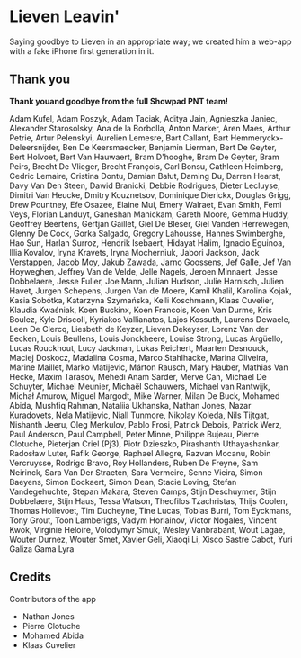 # Lieven Leavin'

Saying goodbye to Lieven in an appropriate way; we created him a web-app with a fake iPhone first generation in it.

## Thank you

**Thank youand goodbye from the full Showpad PNT team!**

Adam Kufel, Adam Roszyk, Adam Taciak, Aditya Jain, Agnieszka Janiec,
Alexander Starosolsky, Ana de la Borbolla, Anton Marker, Aren Maes,
Arthur Petrie, Artur Pelenskyi, Aurelien Lemesre, Bart Callant, Bart
Hemmeryckx-Deleersnijder, Ben De Keersmaecker, Benjamin Lierman, Bert De
Geyter, Bert Holvoet, Bert Van Hauwaert, Bram D'hooghe, Bram De Geyter,
Bram Peirs, Brecht De Vlieger, Brecht François, Carl Bonsu, Cathleen
Heimberg, Cedric Lemaire, Cristina Dontu, Damian Bałut, Daming Du,
Darren Hearst, Davy Van Den Steen, Dawid Branicki, Debbie Rodrigues,
Dieter Lecluyse, Dimitri Van Heucke, Dmitry Kouznetsov, Dominique
Dierickx, Douglas Grigg, Drew Pountney, Efe Osazee, Elaine Mui, Emery
Walraet, Evan Smith, Femi Veys, Florian Landuyt, Ganeshan Manickam,
Gareth Moore, Gemma Huddy, Geoffrey Beertens, Gertjan Gaillet, Giel De
Bleser, Giel Vanden Herrewegen, Glenny De Cock, Gorka Salgado, Gregory
Lahousse, Hannes Swimberghe, Hao Sun, Harlan Surroz, Hendrik Isebaert,
Hidayat Halim, Ignacio Eguinoa, Illia Kovalov, Iryna Kravets, Iryna
Mocherniuk, Jabori Jackson, Jack Verstappen, Jacob Moy, Jakub Zawada,
Jarno Goossens, Jef Galle, Jef Van Hoyweghen, Jeffrey Van de Velde,
Jelle Nagels, Jeroen Minnaert, Jesse Dobbelaere, Jesse Fuller, Joe Mann,
Julian Hudson, Julie Harnisch, Julien Havet, Jurgen Schepens, Jurgen Van
de Moere, Kamil Khalil, Karolina Kojak, Kasia Sobótka, Katarzyna
Szymańska, Kelli Koschmann, Klaas Cuvelier, Klaudia Kwaśniak, Koen
Buckinx, Koen Francois, Koen Van Durme, Kris Boulez, Kyle Driscoll,
Kyriakos Vallianatos, Lajos Kossuth, Laurens Dewaele, Leen De Clercq,
Liesbeth de Keyzer, Lieven Dekeyser, Lorenz Van der Eecken, Louis
Beullens, Louis Jonckheere, Louise Strong, Lucas Argüello, Lucas
Rouckhout, Lucy Jackman, Lukas Reichert, Maarten Desnouck, Maciej
Doskocz, Madalina Cosma, Marco Stahlhacke, Marina Oliveira, Marine
Maillet, Marko Matijevic, Márton Rausch, Mary Hauber, Mathias Van Hecke,
Maxim Tarasov, Mehedi Anam Sarder, Merve Can, Michael De Schuyter,
Michael Meunier, Michaël Schauwers, Michael van Rantwijk, Michał Amurow,
Miguel Margodt, Mike Warner, Milan De Buck, Mohamed Abida, Mushfiq
Rahman, Nataliia Ukhanska, Nathan Jones, Nazar Kuradovets, Nela
Matijevic, Niall Tunmore, Nikolay Koleda, Nils Tijtgat, Nishanth Jeeru,
Oleg Merkulov, Pablo Frosi, Patrick Debois, Patrick Werz, Paul Anderson,
Paul Campbell, Peter Minne, Philippe Bujeau, Pierre Clotuche, Pieterjan
Criel (Pj3), Piotr Dzieszko, Pirashanth Uthayashankar, Radosław Luter,
Rafik George, Raphael Allegre, Razvan Mocanu, Robin Vercruysse, Rodrigo
Bravo, Roy Hollanders, Ruben De Freyne, Sam Neirinck, Sara Van Der
Straeten, Sara Vermeire, Senne Vieira, Simon Baeyens, Simon Bockaert,
Simon Dean, Stacie Loving, Stefan Vandegehuchte, Stepan Makara, Steven
Camps, Stijn Deschuymer, Stijn Dobbelaere, Stijn Haus, Tessa Watson,
Theofilos Tzachristas, Thijs Coolen, Thomas Hollevoet, Tim Ducheyne,
Tine Lucas, Tobias Burri, Tom Eyckmans, Tony Grout, Toon Lamberigts,
Vadym Horiainov, Victor Nogales, Vincent Kwok, Virginie Heloire,
Volodymyr Smuk, Wesley Vanbrabant, Wout Lagae, Wouter Durnez, Wouter
Smet, Xavier Geli, Xiaoqi Li, Xisco Sastre Cabot, Yuri Galiza Gama Lyra

## Credits

Contributors of the app
- Nathan Jones
- Pierre Clotuche
- Mohamed Abida
- Klaas Cuvelier